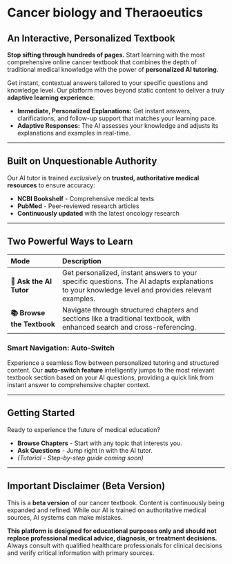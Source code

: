 # Cancer biology and Theraoeutics
## An Interactive, Personalized Textbook


**Stop sifting through hundreds of pages.** Start learning with the most comprehensive online cancer textbook that combines the depth of traditional medical knowledge with the power of **personalized AI tutoring**.

Get instant, contextual answers tailored to your specific questions and knowledge level. Our platform moves beyond static content to deliver a truly **adaptive learning experience**:

* **Immediate, Personalized Explanations:** Get instant answers, clarifications, and follow-up support that matches your learning pace.
* **Adaptive Responses:** The AI assesses your knowledge and adjusts its explanations and examples in real-time.

---

## Built on Unquestionable Authority

Our AI tutor is trained *exclusively* on **trusted, authoritative medical resources** to ensure accuracy:

* **NCBI Bookshelf** - Comprehensive medical texts
* **PubMed** - Peer-reviewed research articles
* **Continuously updated** with the latest oncology research

---

## Two Powerful Ways to Learn

| Mode | Description |
| :--- | :--- |
| **🤖 Ask the AI Tutor** | Get personalized, instant answers to your specific questions. The AI adapts explanations to your knowledge level and provides relevant examples. |
| **📚 Browse the Textbook** | Navigate through structured chapters and sections like a traditional textbook, with enhanced search and cross-referencing. |

### Smart Navigation: Auto-Switch

Experience a seamless flow between personalized tutoring and structured content. Our **auto-switch feature** intelligently jumps to the most relevant textbook section based on your AI questions, providing a quick link from instant answer to comprehensive chapter context.

---

## Getting Started

Ready to experience the future of medical education?

* **Browse Chapters** - Start with any topic that interests you.
* **Ask Questions** - Jump right in with the AI tutor.
* *(Tutorial - Step-by-step guide coming soon)*

---

## Important Disclaimer (Beta Version)

This is a **beta version** of our cancer textbook. Content is continuously being expanded and refined. While our AI is trained on authoritative medical sources, AI systems can make mistakes.

**This platform is designed for educational purposes only and should not replace professional medical advice, diagnosis, or treatment decisions.** Always consult with qualified healthcare professionals for clinical decisions and verify critical information with primary sources.
